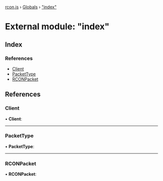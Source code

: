 [rcon.js](../README.md) › [Globals](../globals.md) › ["index"](_index_.md)

# External module: "index"

## Index

### References

* [Client](_index_.md#client)
* [PacketType](_index_.md#packettype)
* [RCONPacket](_index_.md#rconpacket)

## References

###  Client

• **Client**:

___

###  PacketType

• **PacketType**:

___

###  RCONPacket

• **RCONPacket**:
